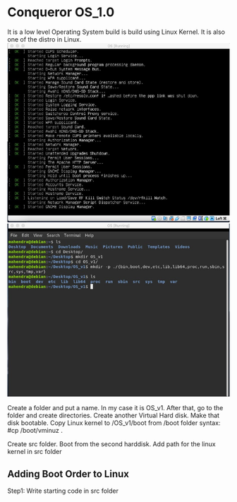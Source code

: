 # Conqueror OS_1.0
It is a low level Operating System build is build using Linux Kernel.
  It is also one of the distro in Linux.
<img src="images/image1.jpeg"></img>
<img src="images/image2.jpeg"></img>

Create a folder and put a name. In my case it is OS_v1. After that, go to the folder and create directories.
Create another Virtual Hard disk. Make that disk bootable. Copy Linux kernel to /OS_v1/boot from /boot folder 
syntax: #cp /boot/vminuz .

Create src folder. Boot from the second harddisk.
Add path for the linux kernel in src folder
<h2>Adding Boot Order to Linux</h2>
<p>Step1: Write starting code in src folder</p>
